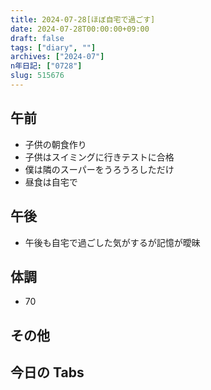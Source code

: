```yaml
---
title: 2024-07-28[ほぼ自宅で過ごす]
date: 2024-07-28T00:00:00+09:00
draft: false
tags: ["diary", ""]
archives: ["2024-07"]
n年日記: ["0728"]
slug: 515676
---
```


## 午前

- 子供の朝食作り
- 子供はスイミングに行きテストに合格
- 僕は隣のスーパーをうろうろしただけ
- 昼食は自宅で

## 午後

- 午後も自宅で過ごした気がするが記憶が曖昧

## 体調

- 70

## その他

## 今日の Tabs
